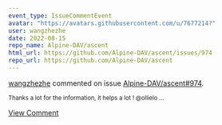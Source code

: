 ```yaml
---
event_type: IssueCommentEvent
avatar: "https://avatars.githubusercontent.com/u/7677214?"
user: wangzhezhe
date: 2022-08-15
repo_name: Alpine-DAV/ascent
html_url: https://github.com/Alpine-DAV/ascent/issues/974
repo_url: https://github.com/Alpine-DAV/ascent
---
```


<a href='https://github.com/wangzhezhe' target='_blank'>wangzhezhe</a> commented on issue <a href='https://github.com/Alpine-DAV/ascent/issues/974' target='_blank'>Alpine-DAV/ascent#974</a>.

<small>Thanks a lot for the information, it helps a lot ! @ollielo ...</small>

<a href='https://github.com/Alpine-DAV/ascent/issues/974' target='_blank'>View Comment</a>